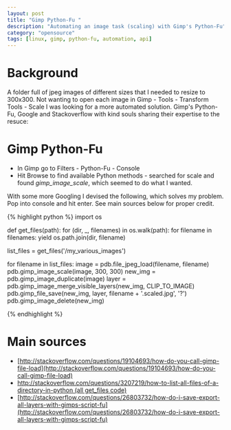 ```yaml
---
layout: post
title: "Gimp Python-Fu "
description: "Automating an image task (scaling) with Gimp's Python-Fu"
category: "opensource"
tags: [linux, gimp, python-fu, automation, api]
---
```


# Background
A folder full of jpeg images of different sizes that I needed to resize to
300x300. Not wanting to open each image in Gimp - Tools - Transform Tools - Scale
I was looking for a more automated solution. Gimp's Python-Fu, Google and Stackoverflow
with kind souls sharing their expertise to the resuce:

# Gimp Python-Fu
* In Gimp go to Filters - Python-Fu - Console
* Hit Browse to find available Python methods - searched for scale and found
 *gimp_image_scale*, which seemed to do what I wanted.
 
With some more Googling I devised the following, which solves my problem. Pop 
into console and hit enter. See main sources below for proper credit.

{% highlight python %}
import os

def get_files(path):
     for (dir, _, filenames) in os.walk(path):
         for filename in filenames:
             yield os.path.join(dir, filename)

             
list_files = get_files('/my_various_images')


for filename in list_files:
    image = pdb.file_jpeg_load(filename, filename)
    pdb.gimp_image_scale(image, 300, 300)
    new_img = pdb.gimp_image_duplicate(image)
    layer = pdb.gimp_image_merge_visible_layers(new_img, CLIP_TO_IMAGE)
    pdb.gimp_file_save(new_img, layer, filename + '.scaled.jpg', '?')
    pdb.gimp_image_delete(new_img)
    
{% endhighlight %}

# Main sources
* [http://stackoverflow.com/questions/19104693/how-do-you-call-gimp-file-load](http://stackoverflow.com/questions/19104693/how-do-you-call-gimp-file-load)
* [http://stackoverflow.com/questions/3207219/how-to-list-all-files-of-a-directory-in-python (all get_files code)](http://stackoverflow.com/questions/3207219/how-to-list-all-files-of-a-directory-in-python)
* [http://stackoverflow.com/questions/26803732/how-do-i-save-export-all-layers-with-gimps-script-fu](http://stackoverflow.com/questions/26803732/how-do-i-save-export-all-layers-with-gimps-script-fu)
